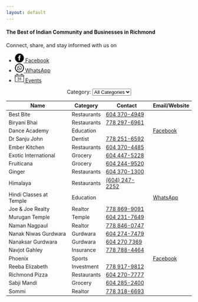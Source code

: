 ```yaml
---
layout: default
---
```


<div class="container">
  <div class="intro">
    <h4>The Best of Indian Community and Businesses in Richmond</h4>
    <p>Connect, share, and stay informed with us on</p>
<ul>
  <li><a href="https://www.facebook.com/groups/900644660267654"><img src="/assets/img/facebook.svg" alt="Facebook Icon" width="24" height="24"> Facebook</a></li>
  <li><a href="https://chat.whatsapp.com/GnJPe7uFS2eCZqMkEG1EK5"><img src="/assets/img/whatsapp.svg" alt="WhatsApp Icon" width="24" height="24"> WhatsApp</a></li>
  <li><a href="https://www.facebook.com/groups/900644660267654/events"><img src="/assets/img/calendar.svg" alt="Facebook Icon" width="24" height="24"> Events</a></li>
</ul>

  </div>

  <div id="filter" style="text-align: center;">
    <label for="category-filter">Category:</label>
    <select id="category-filter">
      <option value="all">All Categories</option>
      <option value="dentist">Dentist</option>
      <option value="education">Education</option>
      <option value="gurdwara">Gurdwara</option>
      <option value="insurance">Insurance</option>
      <option value="realtor">Realtor</option>
      <option value="restaurants">Restaurants</option>
      <option value="rv rentals">RV Rentals</option>
      <option value="sports">Sports</option>
      <option value="temple">Temple</option>
    </select>
  </div>

  <table id="yellow-pages">
  <thead>
    <tr>
      <th>Name</th>
      <th>Category</th>
      <th>Contact</th>
      <th>Email/Website</th>
    </tr>
  </thead>
  <tbody>
    <tr>
      <td>Best Bite</td>
      <td>Restaurants</td>
      <td><a href="tel:+16043704949">604 370-4949</a></td>
      <td><a href="#"></a></td>
    </tr>
    <tr>
      <td>Biryani Bhai</td>
      <td>Restaurants</td>
      <td><a href="tel:+17782976961">778 297-6961</a></td>
      <td><a href="#"></a></td>
    </tr>
    <tr>
      <td>Dance Academy</td>
      <td>Education</td>
      <td></td>
      <td><a href="https://www.facebook.com/SudnyaDanceAcademy" target="_blank">Facebook</a></td>
    </tr>
    <tr>
      <td>Dr Sanju John</td>
      <td>Dentist</td>
      <td><a href="tel:+17782516592">778 251-6592</a></td>
      <td></td>
    </tr>
    <tr>
      <td>Ember Kitchen</td>
      <td>Restaurants</td>
      <td><a href="tel:+16043704485">604 370-4485</a></td>
      <td><a href="#"></a></td>
    </tr>
    <tr>
      <td>Exotic International</td>
      <td>Grocery</td>
      <td><a href="tel:+16044475228">604 447-5228</a></td>
      <td><a href="#"></a></td>
    </tr>
    <tr>
      <td>Fruiticana</td>
      <td>Grocery</td>
      <td><a href="tel:+16042449520">604 244-9520</a></td>
      <td><a href="#"></a></td>
    </tr>
    <tr>
      <td>Ginger</td>
      <td>Restaurants</td>
      <td><a href="tel:+16043701300">604 370-1300</a></td>
      <td><a href="#"></a></td>
    </tr>
    <tr>
      <td>Himalaya</td>
      <td>Restaurants</td>
      <td><a href="tel:+16042472252">(604) 247-2252</a></td>
      <td><a href="#"></a></td>
    </tr>
    <tr>
      <td>Hindi Classes at Temple</td>
      <td>Education</td>
      <td></td>
      <td><a href="https://chat.whatsapp.com/GnJPe7uFS2eCZqMkEG1EK5" target="_blank">WhatsApp</a></td>
    </tr>
    <tr>
      <td>Joe & Joe Realty</td>
      <td>Realtor</td>
      <td><a href="tel:+17788699091">778 869-9091</a></td>
      <td><a href="#"></a></td>
    </tr>
    <tr>
      <td>Murugan Temple</td>
      <td>Temple</td>
      <td><a href="tel:+16042317649">604 231-7649</a></td>
      <td><a href="#"></a></td>
    </tr>
    <tr>
      <td>Naman Nagpaul</td>
      <td>Realtor</td>
      <td><a href="tel:+17788460747">778 846-0747</a></td>
      <td><a href="#"></a></td>
    </tr>
    <tr>
      <td>Nanak Niwas Gurdwara</td>
      <td>Gurdwara</td>
      <td><a href="tel:+16042747479">604 274-7479</a></td>
      <td><a href="#"></a></td>
    </tr>
    <tr>
      <td>Nanaksar Gurdwara</td>
      <td>Gurdwara</td>
      <td><a href="tel:+16042707369">604 270 7369</a></td>
      <td><a href="#"></a></td>
    </tr>
    <tr>
      <td>Navjot Gahley</td>
      <td>Insurance</td>
      <td><a href="tel:+17787884464">778 788-4464</a></td>
      <td><a href="#"></a></td>
    </tr>
    <tr>
      <td>Phoenix</td>
      <td>Sports</td>
      <td><a href="tel:+"></a></td>
      <td><a href="https://www.facebook.com/phoenix.richmond.malayalee">Facebook</a></td>
    </tr>
    <tr>
      <td>Reeba Elizabeth</td>
      <td>Investment</td>
      <td><a href="tel:+17789179812">778 917-9812</a></td>
      <td><a href="#"></a></td>
    </tr>
    <tr>
      <td>Richmond Pizza</td>
      <td>Restaurants</td>
      <td><a href="tel:+16042707777">604 270-7777</a></td>
      <td><a href="#"></a></td>
    </tr>
    <tr>
      <td>Sabji Mandi</td>
      <td>Grocery</td>
      <td><a href="tel:+16042852400">604 285-2400</a></td>
      <td><a href="#"></a></td>
    </tr>
    <tr>
      <td>Sommi</td>
      <td>Realtor</td>
      <td><a href="tel:+17783186693">778 318-6693</a></td>
      <td><a href="#"></a></td>
    </tr>
  </tbody>
</table>
</div>

<script>
  function sortTable(columnIndex) {
    var table, rows, switching, i, x, y, shouldSwitch;
    table = document.getElementById("yellow-pages");
    switching = true;
    while (switching) {
      switching = false;
      rows = table.rows;
      for (i = 1; i < (rows.length - 1); i++) {
        shouldSwitch = false;
        x = rows[i].getElementsByTagName("td")[columnIndex];
        y = rows[i + 1].getElementsByTagName("td")[columnIndex];
        if (x.innerHTML.toLowerCase() > y.innerHTML.toLowerCase()) {
          shouldSwitch = true;
          break;
        }
      }
      if (shouldSwitch) {
        rows[i].parentNode.insertBefore(rows[i + 1], rows[i]);
        switching = true;
      }
    }
  }

  document.getElementById("category-filter").addEventListener("change", function() {
    var category = this.value;
    var rows = document.getElementById("yellow-pages").getElementsByTagName("tbody")[0].getElementsByTagName("tr");
    for (var i = 0; i < rows.length; i++) {
      var categoryCell = rows[i].getElementsByTagName("td")[1];
      if (category === "all" || categoryCell.textContent.toLowerCase() === category) {
        rows[i].style.display = "";
      } else {
        rows[i].style.display = "none";
      }
    }
  });
</script>
